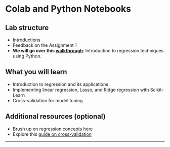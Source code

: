 # Colab and Python Notebooks

## Lab structure

- Introductions
- Feedback on the Assignment 1
- **We will go over this [walkthrough](https://github.com/michalis0/DataScience_and_MachineLearning/blob/master/03-regression/Week_3.ipynb)**: Introduction to regression techniques using Python.

## What you will learn 
- Introduction to regression and its applications
- Implementing linear regression, Lasso, and Ridge regression with Scikit-Learn
- Cross-validation for model tuning

## Additional resources (optional)
- Brush up on regression concepts [here](https://scikit-learn.org/stable/modules/linear_model.html)
- Explore this [guide on cross-validation](https://scikit-learn.org/stable/modules/cross_validation.html)

    

---
